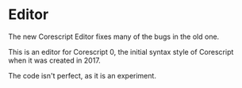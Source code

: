 # Editor
The new Corescript Editor fixes many of the bugs in the old one.  

This is an editor for Corescript 0, the initial syntax style of Corescript  
when it was created in 2017.  

The code isn't perfect, as it is an experiment.
